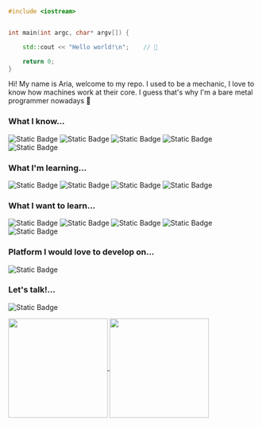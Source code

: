 ```cpp
#include <iostream>


int main(int argc, char* argv[]) {

    std::cout << "Hello world!\n";    // 👋

    return 0;
}

```

Hi! My name is Aria, welcome to my repo. I used to be a mechanic, I love to know how machines work at their core. I guess that's why I'm a bare metal programmer nowadays :metal:

### What I know...
![Static Badge](https://img.shields.io/badge/C-blue?style=plastic&logo=C&logoColor=%23ffffff&labelColor=%23A8B9CC&color=%23A8B9CC)
![Static Badge](https://img.shields.io/badge/C%2B%2B-blue?style=plastic&logo=C%2B%2B&logoColor=%23ffffff&labelColor=%2300599C&color=%2300599C)
![Static Badge](https://img.shields.io/badge/Windows-blue?style=plastic&logo=Windows&logoColor=%23ffffff&labelColor=%230078D4&color=%230078D4)
![Static Badge](https://img.shields.io/badge/MacOS-black?style=plastic&logo=MacOS&logoColor=%23ffffff&labelColor=%23000000&color=%23000000)
![Static Badge](https://img.shields.io/badge/Linux-yellow?style=plastic&logo=Linux&logoColor=%23000000&labelColor=%23FCC624&color=%23FCC624)

### What I'm learning...
![Static Badge](https://img.shields.io/badge/Rust-black?style=plastic&logo=Rust&logoColor=%23ffffff&labelColor=%23000000&color=%23000000)
![Static Badge](https://img.shields.io/badge/Go-blue?style=plastic&logo=Go&logoColor=%23ffffff&labelColor=%2300ADD8&color=%2300ADD8)
![Static Badge](https://img.shields.io/badge/OpenGL-blue?style=plastic&logo=OpenGL&logoColor=%23ffffff&labelColor=%235586A4&color=%235586A4)
![Static Badge](https://img.shields.io/badge/Vulkan-red?style=plastic&logo=Vulkan&logoColor=%23ffffff&labelColor=%23AC162C&color=%23AC162C)

### What I want to learn...
![Static Badge](https://img.shields.io/badge/Qt-green?style=plastic&logo=Qt&logoColor=%23ffffff&labelColor=%2341CD52&color=%2341CD52)
![Static Badge](https://img.shields.io/badge/Unreal_engine-black?style=plastic&logo=Unreal%20engine&logoColor=%23ffffff&labelColor=%230E1128&color=%230E1128)
![Static Badge](https://img.shields.io/badge/Godot-blue?style=plastic&logo=Godot%20engine&logoColor=%23ffffff&labelColor=%23478CBF&color=%23478CBF)
![Static Badge](https://img.shields.io/badge/Intel_assembly_language-blue?style=plastic&logo=intel&logoColor=%23ffffff&labelColor=%230071C5&color=%230071C5)
![Static Badge](https://img.shields.io/badge/ARM_assembly_language-blue?style=plastic&logo=intel&logoColor=%23ffffff&labelColor=%230091BD&color=%230091BD)

### Platform I would love to develop on...
![Static Badge](https://img.shields.io/badge/Nintendo-red?style=plastic&logo=Nintendo&logoColor=%23ffffff&labelColor=%23E60012&color=%23E60012)

### Let's talk!...
![Static Badge](https://img.shields.io/badge/LinkedIn-blue?style=social&logo=LinkedIn&logoColor=%230A66C2&link=www.linkedin.com%2Fin%2Fariargenta)


<a href="https://github.com/ariargenta/github-readme-stats">
  <img height=200 align="center" src="https://github-readme-stats.vercel.app/api?username=ariargenta&show_icons=true&theme=transparent"/>
</a>
<a href="https://github.com/ariargenta/github-readme-stats">
  <img height=200 align="center" src="https://github-readme-stats.vercel.app/api/top-langs/?username=ariargenta&layout=donut"/>
</a>
